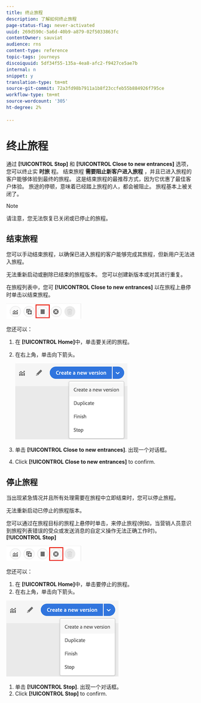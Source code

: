 ```yaml
---
title: 终止旅程
description: 了解如何终止旅程
page-status-flag: never-activated
uuid: 269d590c-5a6d-40b9-a879-02f5033863fc
contentOwner: sauviat
audience: rns
content-type: reference
topic-tags: journeys
discoiquuid: 5df34f55-135a-4ea8-afc2-f9427ce5ae7b
internal: n
snippet: y
translation-type: tm+mt
source-git-commit: 72a3fd98b7911a1b8f23ccfeb55b884926f795ce
workflow-type: tm+mt
source-wordcount: '305'
ht-degree: 2%

---
```



# 终止旅程

通过 **[!UICONTROL Stop]** 和 **[!UICONTROL Close to new entrances]** 选项，您可以终止实 **时旅** 程。 结束旅程 **需要阻止新客户进入旅程** ，并且已进入旅程的客户能够体验到最终的旅程。 这是结束旅程的最推荐方式，因为它优惠了最佳客户体验。 旅途的停顿，意味着已经踏上旅程的人，都会被阻止。 旅程基本上被关闭了。

>[!NOTE]
>
>请注意，您无法恢复已关闭或已停止的旅程。

## 结束旅程

您可以手动结束旅程，以确保已进入旅程的客户能够完成其旅程，但新用户无法进入旅程。

无法重新启动或删除已结束的旅程版本。 您可以创建新版本或对其进行重复。

在旅程列表中，您可 **[!UICONTROL Close to new entrances]** 以在旅程上悬停时单击以结束旅程。

![](../assets/do-not-localize/journey-finish-quick-action.png)

您还可以：

1. 在 **[!UICONTROL Home]**&#x200B;中，单击要关闭的旅程。
1. 在右上角，单击向下箭头。

   ![](../assets/finish_drop_down_list.png)

1. 单击 **[!UICONTROL Close to new entrances]**. 出现一个对话框。
1. Click **[!UICONTROL Close to new entrances]** to confirm.

## 停止旅程

当出现紧急情况并且所有处理需要在旅程中立即结束时，您可以停止旅程。

无法重新启动已停止的旅程版本。

您可以通过在旅程目标的旅程上悬停时单击，来停止旅程(例如，当营销人员意识到旅程列表错误的受众或发送消息的自定义操作无法正确工作时)。 **[!UICONTROL Stop]**

![](../assets/do-not-localize/journey-stop-quick-action.png)

您还可以：

1. 在 **[!UICONTROL Home]**&#x200B;中，单击要停止的旅程。
1. 在右上角，单击向下箭头。

![](../assets/finish_drop_down_list.png)

1. 单击 **[!UICONTROL Stop]**. 出现一个对话框。
1. Click **[!UICONTROL Stop]** to confirm.

